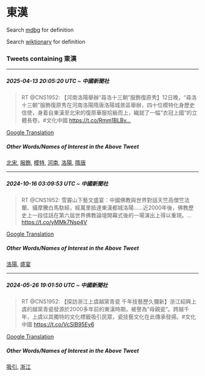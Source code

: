 # 東漢

Search [mdbg](https://www.mdbg.net/chinese/dictionary?page=worddict&wdrst=0&wdqb=東漢) for definition

Search [wiktionary](https://en.wiktionary.org/wiki/東漢) for definition

### Tweets containing 東漢

___
##### 2025-04-13 20:05:20 UTC ~ 中國新聞社
> RT @CNS1952: 【河南洛陽舉辦“尋洛十三朝”服飾復原秀】12日晚，“尋洛十三朝”服飾復原秀在河南洛陽隋唐洛陽城景區舉辦，四十位模特化身歷史信使，身着自東漢至北宋的復原華服拾級而上，織就了一幅“衣冠上國“的立體長卷。#文化中國 https://t.co/Rmm1BLBv…

[Google Translation](https://translate.google.com/?hi=en&tab=TT&sl=zh-CN&tl=en&op=translate&text=RT+%40CNS1952%3A+%E3%80%90%E6%B2%B3%E5%8D%97%E6%B4%9B%E9%99%BD%E8%88%89%E8%BE%A6%E2%80%9C%E5%B0%8B%E6%B4%9B%E5%8D%81%E4%B8%89%E6%9C%9D%E2%80%9D%E6%9C%8D%E9%A3%BE%E5%BE%A9%E5%8E%9F%E7%A7%80%E3%80%9112%E6%97%A5%E6%99%9A%EF%BC%8C%E2%80%9C%E5%B0%8B%E6%B4%9B%E5%8D%81%E4%B8%89%E6%9C%9D%E2%80%9D%E6%9C%8D%E9%A3%BE%E5%BE%A9%E5%8E%9F%E7%A7%80%E5%9C%A8%E6%B2%B3%E5%8D%97%E6%B4%9B%E9%99%BD%E9%9A%8B%E5%94%90%E6%B4%9B%E9%99%BD%E5%9F%8E%E6%99%AF%E5%8D%80%E8%88%89%E8%BE%A6%EF%BC%8C%E5%9B%9B%E5%8D%81%E4%BD%8D%E6%A8%A1%E7%89%B9%E5%8C%96%E8%BA%AB%E6%AD%B7%E5%8F%B2%E4%BF%A1%E4%BD%BF%EF%BC%8C%E8%BA%AB%E7%9D%80%E8%87%AA%E6%9D%B1%E6%BC%A2%E8%87%B3%E5%8C%97%E5%AE%8B%E7%9A%84%E5%BE%A9%E5%8E%9F%E8%8F%AF%E6%9C%8D%E6%8B%BE%E7%B4%9A%E8%80%8C%E4%B8%8A%EF%BC%8C%E7%B9%94%E5%B0%B1%E4%BA%86%E4%B8%80%E5%B9%85%E2%80%9C%E8%A1%A3%E5%86%A0%E4%B8%8A%E5%9C%8B%E2%80%9C%E7%9A%84%E7%AB%8B%E9%AB%94%E9%95%B7%E5%8D%B7%E3%80%82%23%E6%96%87%E5%8C%96%E4%B8%AD%E5%9C%8B+https%3A%2F%2Ft.co%2FRmm1BLBv%E2%80%A6)
##### Other Words/Names of Interest in the Above Tweet
[北宋](北宋.md), [服飾](服飾.md), [模特](模特.md), [河南](河南.md), [洛陽](洛陽.md), [隋唐](隋唐.md)
___
##### 2024-10-16 03:09:53 UTC ~ 中國新聞社
> RT @CNS1952: 雪竇山下藝文盛宴：中國佛教與世界對話天竺高僧竺法蘭、攝摩騰白馬馱經，經萬里抵達東漢都城洛陽……近2000年後，佛教歷史上一段佳話在第六屆世界佛教論壇開幕式後的一場演出上得以重現。… https://t.co/yMMk7Nsp4V

[Google Translation](https://translate.google.com/?hi=en&tab=TT&sl=zh-CN&tl=en&op=translate&text=RT+%40CNS1952%3A+%E9%9B%AA%E7%AB%87%E5%B1%B1%E4%B8%8B%E8%97%9D%E6%96%87%E7%9B%9B%E5%AE%B4%EF%BC%9A%E4%B8%AD%E5%9C%8B%E4%BD%9B%E6%95%99%E8%88%87%E4%B8%96%E7%95%8C%E5%B0%8D%E8%A9%B1%E5%A4%A9%E7%AB%BA%E9%AB%98%E5%83%A7%E7%AB%BA%E6%B3%95%E8%98%AD%E3%80%81%E6%94%9D%E6%91%A9%E9%A8%B0%E7%99%BD%E9%A6%AC%E9%A6%B1%E7%B6%93%EF%BC%8C%E7%B6%93%E8%90%AC%E9%87%8C%E6%8A%B5%E9%81%94%E6%9D%B1%E6%BC%A2%E9%83%BD%E5%9F%8E%E6%B4%9B%E9%99%BD%E2%80%A6%E2%80%A6%E8%BF%912000%E5%B9%B4%E5%BE%8C%EF%BC%8C%E4%BD%9B%E6%95%99%E6%AD%B7%E5%8F%B2%E4%B8%8A%E4%B8%80%E6%AE%B5%E4%BD%B3%E8%A9%B1%E5%9C%A8%E7%AC%AC%E5%85%AD%E5%B1%86%E4%B8%96%E7%95%8C%E4%BD%9B%E6%95%99%E8%AB%96%E5%A3%87%E9%96%8B%E5%B9%95%E5%BC%8F%E5%BE%8C%E7%9A%84%E4%B8%80%E5%A0%B4%E6%BC%94%E5%87%BA%E4%B8%8A%E5%BE%97%E4%BB%A5%E9%87%8D%E7%8F%BE%E3%80%82%E2%80%A6+https%3A%2F%2Ft.co%2FyMMk7Nsp4V)
##### Other Words/Names of Interest in the Above Tweet
[洛陽](洛陽.md), [盛宴](盛宴.md)
___
##### 2024-05-26 19:01:50 UTC ~ 中國新聞社
> RT @CNS1952: 【探訪浙江上虞越窯青瓷 千年技藝歷久彌新】浙江紹興上虞的越窯青瓷發源於2000多年前的東漢時期，被譽為“母親瓷”。跨越千年，上虞以其獨特的文化標籤吸引民眾，瓷技藝文化在此傳承發揚。#文化中國 https://t.co/VcSIB95Ey6

[Google Translation](https://translate.google.com/?hi=en&tab=TT&sl=zh-CN&tl=en&op=translate&text=RT+%40CNS1952%3A+%E3%80%90%E6%8E%A2%E8%A8%AA%E6%B5%99%E6%B1%9F%E4%B8%8A%E8%99%9E%E8%B6%8A%E7%AA%AF%E9%9D%92%E7%93%B7+%E5%8D%83%E5%B9%B4%E6%8A%80%E8%97%9D%E6%AD%B7%E4%B9%85%E5%BD%8C%E6%96%B0%E3%80%91%E6%B5%99%E6%B1%9F%E7%B4%B9%E8%88%88%E4%B8%8A%E8%99%9E%E7%9A%84%E8%B6%8A%E7%AA%AF%E9%9D%92%E7%93%B7%E7%99%BC%E6%BA%90%E6%96%BC2000%E5%A4%9A%E5%B9%B4%E5%89%8D%E7%9A%84%E6%9D%B1%E6%BC%A2%E6%99%82%E6%9C%9F%EF%BC%8C%E8%A2%AB%E8%AD%BD%E7%82%BA%E2%80%9C%E6%AF%8D%E8%A6%AA%E7%93%B7%E2%80%9D%E3%80%82%E8%B7%A8%E8%B6%8A%E5%8D%83%E5%B9%B4%EF%BC%8C%E4%B8%8A%E8%99%9E%E4%BB%A5%E5%85%B6%E7%8D%A8%E7%89%B9%E7%9A%84%E6%96%87%E5%8C%96%E6%A8%99%E7%B1%A4%E5%90%B8%E5%BC%95%E6%B0%91%E7%9C%BE%EF%BC%8C%E7%93%B7%E6%8A%80%E8%97%9D%E6%96%87%E5%8C%96%E5%9C%A8%E6%AD%A4%E5%82%B3%E6%89%BF%E7%99%BC%E6%8F%9A%E3%80%82%23%E6%96%87%E5%8C%96%E4%B8%AD%E5%9C%8B+https%3A%2F%2Ft.co%2FVcSIB95Ey6)
##### Other Words/Names of Interest in the Above Tweet
[吸引](吸引.md), [浙江](浙江.md)
